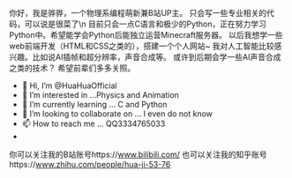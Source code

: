 你好，我是骅骅，一个物理系编程萌新兼B站UP主。
只会写一些专业相关的代码，可以说是很菜了\n
目前只会一点C语言和极少的Python，正在努力学习Python中。希望能学会Python后能独立运营Minecraft服务器。
以后我想学一些web前端开发（HTML和CSS之类的），搭建一个个人网站~
我对人工智能比较感兴趣。比如说AI插帧和超分辨率，声音合成等。
或许到后期会学一些AI声音合成之类的技术？
希望前辈们多多关照。

- 👋 Hi, I’m @HuaHuaOfficial
- 👀 I’m interested in ...Physics and Animation
- 🌱 I’m currently learning ... C and Python
- 💞️ I’m looking to collaborate on ... I even do not know
- 📫 How to reach me ... QQ3334765033
- 
你可以关注我的B站账号https://www.bilibili.com/
也可以关注我的知乎账号https://www.zhihu.com/people/hua-ji-53-76
<!---
HuaHuaOfficial/HuaHuaOfficial is a ✨ special ✨ repository because its `README.md` (this file) appears on your GitHub profile.
You can click the Preview link to take a look at your changes.
--->
